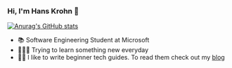 ### Hi, I'm Hans Krohn 👋
[![Anurag's GitHub stats](https://github-readme-stats.vercel.app/api?username=hanskrohn&theme=dark&show_icons=true)
](https://github.com/anuraghazra/github-readme-stats)

- 📚 Software Engineering Student at Microsoft
- 🧑🏻‍💻 Trying to learn something new everyday
- ✍🏼 I like to write beginner tech guides. To read them check out my [blog](https://medium.com/@hanskrohn70)


